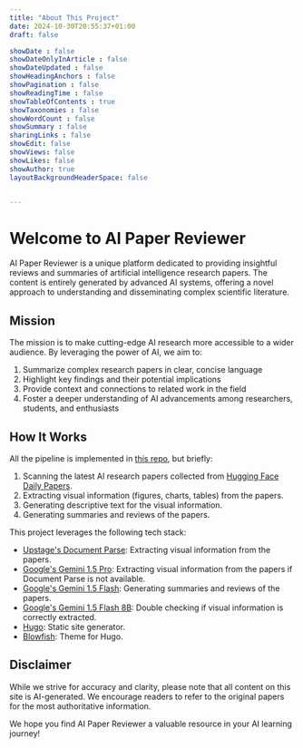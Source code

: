 ```yaml
---
title: "About This Project"
date: 2024-10-30T20:55:37+01:00
draft: false

showDate : false
showDateOnlyInArticle : false
showDateUpdated : false
showHeadingAnchors : false
showPagination : false
showReadingTime : false
showTableOfContents : true
showTaxonomies : false 
showWordCount : false
showSummary : false
sharingLinks : false
showEdit: false
showViews: false
showLikes: false
showAuthor: true
layoutBackgroundHeaderSpace: false


---
```


# Welcome to AI Paper Reviewer

AI Paper Reviewer is a unique platform dedicated to providing insightful reviews and summaries of artificial intelligence research papers. The content is entirely generated by advanced AI systems, offering a novel approach to understanding and disseminating complex scientific literature.

## Mission

The mission is to make cutting-edge AI research more accessible to a wider audience. By leveraging the power of AI, we aim to:

1. Summarize complex research papers in clear, concise language
2. Highlight key findings and their potential implications
3. Provide context and connections to related work in the field
4. Foster a deeper understanding of AI advancements among researchers, students, and enthusiasts

## How It Works

All the pipeline is implemented in [this repo](https://github.com/deep-diver/paper-reviewer), but briefly:

1. Scanning the latest AI research papers collected from [Hugging Face Daily Papers](https://huggingface.co/papers).
2. Extracting visual information (figures, charts, tables) from the papers.
3. Generating descriptive text for the visual information.
4. Generating summaries and reviews of the papers.

This project leverages the following tech stack:
- [Upstage's Document Parse](https://www.upstage.ai/products/document-parse): Extracting visual information from the papers.
- [Google's Gemini 1.5 Pro](https://deepmind.google/technologies/gemini/pro/): Extracting visual information from the papers if Document Parse is not available.
- [Google's Gemini 1.5 Flash](https://deepmind.google/technologies/gemini/flash/): Generating summaries and reviews of the papers.
- [Google's Gemini 1.5 Flash 8B](https://deepmind.google/technologies/gemini/flash/): Double checking if visual information is correctly extracted.
- [Hugo](https://gohugo.io/): Static site generator.
- [Blowfish](https://github.com/nunocoracao/blowfish): Theme for Hugo.

## Disclaimer

While we strive for accuracy and clarity, please note that all content on this site is AI-generated. We encourage readers to refer to the original papers for the most authoritative information.

We hope you find AI Paper Reviewer a valuable resource in your AI learning journey!
